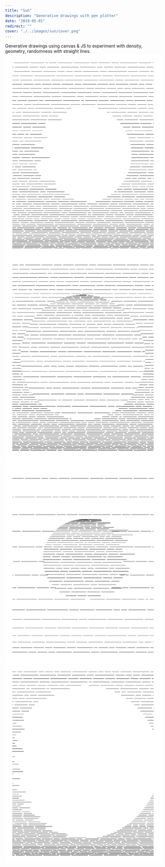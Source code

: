 ```yaml
---
title: "Sun"
description: "Generative drawings with pen plotter"
date: "2019-05-01"
redirect: ""
cover: "./../images/sun/cover.png"
---
```

<div class="text">
Generative drawings using canvas & JS to experiment with density, geometry, randomness with straight lines.
</div>

<div class="two-up">
  <img src="./../images/sun/2019.04.14-15.12.01-0.png" />
  <img src="./../images/sun/2019.04.14-16.19.17-0.png" />
</div>

<div class="two-up">
  <img src="./../images/sun/2019.04.14-16.20.50-0.png" />
  <img src="./../images/sun/2019.04.14-15.08.27-0.png" />
</div>
